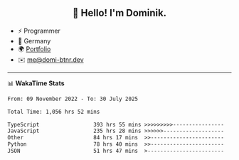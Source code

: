 <h2 align="center">👋 Hello! I'm Dominik.</h2>

- ⚡ Programmer
- 📍 Germany
- 🌍 [Portfolio](https://domi-btnr.dev)
- ✉️ [me@domi-btnr.dev](mailto://me@domi-btnr.dev)

---
📊 **WakaTime Stats**
<!--START_SECTION:waka-->

```txt
From: 09 November 2022 - To: 30 July 2025

Total Time: 1,056 hrs 52 mins

TypeScript                 393 hrs 55 mins >>>>>>>>>----------------   37.27 %
JavaScript                 235 hrs 28 mins >>>>>>-------------------   22.28 %
Other                      84 hrs 17 mins  >>-----------------------   07.98 %
Python                     78 hrs 40 mins  >>-----------------------   07.44 %
JSON                       51 hrs 47 mins  >------------------------   04.90 %
```

<!--END_SECTION:waka-->
